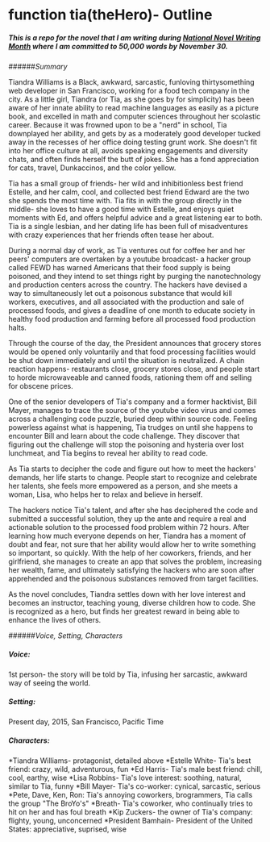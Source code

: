 # function tia(theHero)- Outline

##### This is a repo for the novel that I am writing during [National Novel Writing Month](http://nanowrimo.org/) where I am committed to 50,000 words by November 30. 

######_Summary_ 

Tiandra Williams is a Black, awkward, sarcastic, funloving thirtysomething web developer in San Francisco, working for a food tech company in the city. As a little girl, Tiandra (or Tia, as she goes by for simplicity) has been aware of her innate ability to read machine languages as easily as a picture book, and excelled in math and computer sciences throughout her scolastic career. Because it was frowned upon to be a "nerd" in school, Tia downplayed her ability, and gets by as a moderately good developer tucked away in the recesses of her office doing testing grunt work. She doesn't fit into her office culture at all, avoids speaking engagements and diversity chats, and often finds herself the butt of jokes. She has a fond appreciation for cats, travel, Dunkaccinos, and the color yellow. 

Tia has a small group of friends- her wild and inhibitionless best friend Estelle, and her calm, cool, and collected best friend Edward are the two she spends the most time with. Tia fits in with the group directly in the middle- she loves to have a good time with Estelle, and enjoys quiet moments with Ed, and offers helpful advice and a great listening ear to both. Tia is a single lesbian, and her dating life has been full of misadventures with crazy experiences that her friends often tease her about. 

During a normal day of work, as Tia ventures out for coffee her and her peers' computers are overtaken by a youtube broadcast- a hacker group called FEWD has warned Americans that their food supply is being poisoned, and they intend to set things right by purging the nanotechnology and production centers across the country. The hackers have devised a way to simultaneously let out a poisonous substance that would kill workers, executives, and all associated with the production and sale of processed foods, and gives a deadline of one month to educate society in healthy food production and farming before all processed food production halts. 

Through the course of the day, the President announces that grocery stores would be opened only voluntarily and that food processing facilities would be shut down immediately and until the situation is neutralized. A chain reaction happens- restaurants close, grocery stores close, and people start to horde microwaveable and canned foods, rationing them off and selling for obscene prices. 

One of the senior developers of Tia's company and a former hacktivist, Bill Mayer, manages to trace the source of the youtube video virus and comes across a challenging code puzzle, buried deep within source code. Feeling powerless against what is happening, Tia trudges on until she happens to encounter Bill and learn about the code challenge. They discover that figuring out the challenge will stop the poisoning and hysteria over lost lunchmeat, and Tia begins to reveal her ability to read code. 

As Tia starts to decipher the code and figure out how to meet the hackers' demands, her life starts to change. People start to recognize and celebrate her talents, she feels more empowered as a person, and she meets a woman, Lisa, who helps her to relax and believe in herself.

 The hackers notice Tia's talent, and after she has deciphered the code and submitted a successful solution, they up the ante and require a real and actionable solution to the processed food problem within 72 hours. After learning how much everyone depends on her, Tiandra has a moment of doubt and fear, not sure that her ability would allow her to write something so important, so quickly. With the help of her coworkers, friends, and her girlfriend, she manages to create an app that solves the problem, increasing her wealth, fame, and ultimately satisfying the hackers who are soon after apprehended and the poisonous substances removed from target facilities.

As the novel concludes, Tiandra settles down with her love interest and becomes an instructor, teaching young, diverse children how to code. She is recognized as a hero, but finds her greatest reward in being able to enhance the lives of others. 


######_Voice, Setting, Characters_

##### Voice: 
1st person- the story will be told by Tia, infusing her sarcastic, awkward way of seeing the world. 

##### Setting: 
Present day, 2015, San Francisco, Pacific Time 

##### Characters: 

*Tiandra Williams- protagonist, detailed above
*Estelle White- Tia's best friend: crazy, wild, adventurous, fun 
*Ed Harris- Tia's male best friend: chill, cool, earthy, wise 
*Lisa Robbins- Tia's love interest: soothing, natural, similar to Tia, funny 
*Bill Mayer- Tia's co-worker: cynical, sarcastic, serious
*Pete, Dave, Ken, Ron: Tia's annoying coworkers, brogrammers, Tia calls the group "The BroYo's"
*Breath- Tia's coworker, who continually tries to hit on her and has foul breath
*Kip Zuckers- the owner of Tia's company: flighty, young, unconcerned
*President Bamhain- President of the United States: appreciative, suprised, wise

